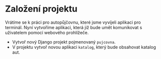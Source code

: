 # Založení projektu

Vrátíme se k práci pro autopůjčovnu, které jsme vyvíjeli aplikaci pro terminál. Nyní vytvoříme aplikaci, která již bude umět komunikovat s uživatelem pomocí webového prohlížeče.

- Vytvoř nový Django projekt pojmenovaný `pujcovna`.
- V projektu vytvoř novou aplikaci `katalog`, který bude obsahovat katalog aut.